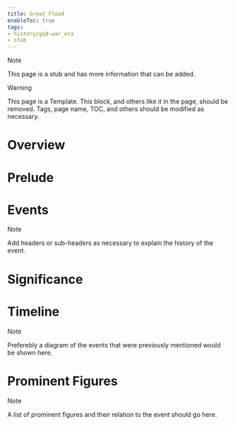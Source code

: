 ```yaml
---
title: Great Flood
enableToc: true
tags:
- history/god-war_era
- stub
---
```


> [!note]
> This page is a stub and has more information that can be added.


> [!warning]
> This page is a Template. This block, and others like it in the page, should be removed. Tags, page name, TOC, and others should be modified as necessary.


# Overview

# Prelude

# Events 

> [!note]
> Add headers or sub-headers as necessary to explain the history of the event.


# Significance

# Timeline

> [!note]
> Preferebly a diagram of the events that were previously mentioned would be shown here.


# Prominent Figures

> [!note]
> A list of prominent figures and their relation to the event should go here.

